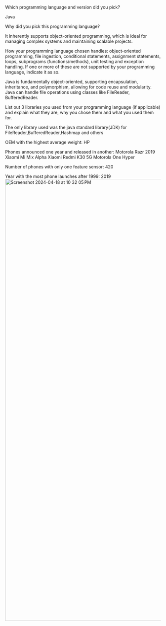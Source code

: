 Which programming language and version did you pick?
  
  Java
  
Why did you pick this programming language?
  
  It inherently supports object-oriented programming, which is ideal for managing complex systems and maintaining scalable projects.
  
How your programming language chosen handles: object-oriented programming, file ingestion, conditional statements, assignment statements, loops, subprograms (functions/methods), unit testing and exception handling. If one or more of these are not supported by your programming language, indicate it as so.
 
  Java is fundamentally object-oriented, supporting encapsulation, inheritance, and polymorphism, allowing for code reuse and modularity.
  Java can handle file operations using classes like FileReader, BufferedReader.

List out 3 libraries you used from your programming language (if applicable) and explain what they are, why you chose them and what you used them for.
  
  The only library used was the java standard library(JDK) for FileReader,BufferedReader,Hashmap and others 


OEM with the highest average weight: HP

Phones announced one year and released in another:
Motorola Razr 2019
Xiaomi Mi Mix Alpha
Xiaomi Redmi K30 5G
Motorola One Hyper

Number of phones with only one feature sensor: 420

Year with the most phone launches after 1999: 2019
<img width="1423" alt="Screenshot 2024-04-18 at 10 32 05 PM" src="https://github.com/Forgi1/ALP/assets/112920565/a5313f79-0696-49f3-984d-1418ed755e6a">
